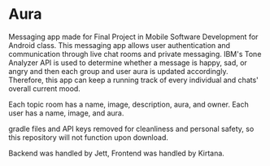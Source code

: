 # Aura
 Messaging app made for Final Project in Mobile Software Development for Android class.
 This messaging app allows user authentication and communication through live chat rooms and private messaging. IBM's Tone
 Analyzer API is used to determine whether a message is happy, sad, or angry and then each group and user aura is updated
 accordingly. Therefore, this app can keep a running track of every individual and chats' overall current mood.
 
 Each topic room has a name, image, description, aura, and owner.
 Each user has a name, image, and aura.
 
 gradle files and API keys removed for cleanliness and personal safety, so this repository will not function upon download.

Backend was handled by Jett, Frontend was handled by Kirtana.
